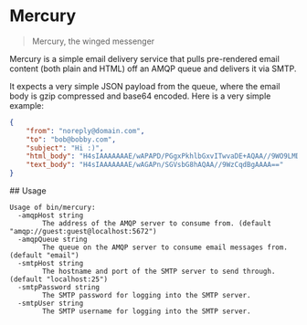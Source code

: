 # Mercury

> Mercury, the winged messenger

Mercury is a simple email delivery service that pulls pre-rendered email content (both plain and HTML) off an AMQP queue and delivers it via SMTP.

It expects a very simple JSON payload from the queue, where the email body is gzip compressed and base64 encoded. Here is a very simple example:

```json
{
    "from": "noreply@domain.com",
    "to": "bob@bobby.com",
    "subject": "Hi :)",
    "html_body": "H4sIAAAAAAAE/wAPAPD/PGgxPkhlbGxvITwvaDE+AQAA//9WO9LMDwAAAA==",
    "text_body": "H4sIAAAAAAAE/wAGAPn/SGVsbG8hAQAA//9WzCqdBgAAAA=="
}
```

## Usage

```
Usage of bin/mercury:
  -amqpHost string
        The address of the AMQP server to consume from. (default "amqp://guest:guest@localhost:5672")
  -amqpQueue string
        The queue on the AMQP server to consume email messages from. (default "email")
  -smtpHost string
        The hostname and port of the SMTP server to send through. (default "localhost:25")
  -smtpPassword string
        The SMTP password for logging into the SMTP server.
  -smtpUser string
        The SMTP username for logging into the SMTP server.
```